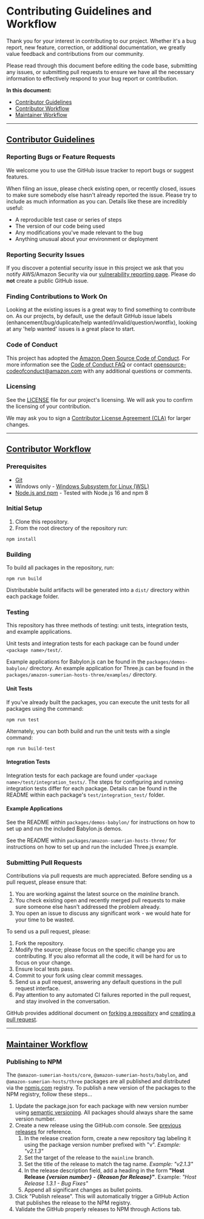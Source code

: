 # Contributing Guidelines and Workflow

Thank you for your interest in contributing to our project. Whether it's a bug report, new feature, correction, or additional documentation, we greatly value feedback and contributions from our community.

Please read through this document before editing the code base, submitting any issues, or submitting pull requests to ensure we have all the necessary information to effectively respond to your bug report or contribution.

**In this document:**

- [Contributor Guidelines](#contributor-guidelines)
- [Contributor Workflow](#contributor-workflow)
- [Maintainer Workflow](#maintainer-workflow)

---

## [Contributor Guidelines](#contributor-guidelines)

### Reporting Bugs or Feature Requests

We welcome you to use the GitHub issue tracker to report bugs or suggest features.

When filing an issue, please check existing open, or recently closed, issues to make sure somebody else hasn't already reported the issue. Please try to include as much information as you can. Details like these are incredibly useful:

* A reproducible test case or series of steps
* The version of our code being used
* Any modifications you've made relevant to the bug
* Anything unusual about your environment or deployment

### Reporting Security Issues

If you discover a potential security issue in this project we ask that you notify AWS/Amazon Security via our [vulnerability reporting page](http://aws.amazon.com/security/vulnerability-reporting/). Please do **not** create a public GitHub issue.


### Finding Contributions to Work On

Looking at the existing issues is a great way to find something to contribute on. As our projects, by default, use the default GitHub issue labels (enhancement/bug/duplicate/help wanted/invalid/question/wontfix), looking at any 'help wanted' issues is a great place to start.


### Code of Conduct

This project has adopted the [Amazon Open Source Code of Conduct](https://aws.github.io/code-of-conduct). For more information see the [Code of Conduct FAQ](https://aws.github.io/code-of-conduct-faq) or contact opensource-codeofconduct@amazon.com with any additional questions or comments.


### Licensing

See the [LICENSE](LICENSE) file for our project's licensing. We will ask you to confirm the licensing of your contribution.

We may ask you to sign a [Contributor License Agreement (CLA)](http://en.wikipedia.org/wiki/Contributor_License_Agreement) for larger changes.

---

## [Contributor Workflow](#contributor-workflow)

### Prerequisites

- [Git](https://git-scm.com/book/en/v2/Getting-Started-Installing-Git)
- Windows only - [Windows Subsystem for Linux (WSL)](https://docs.microsoft.com/en-us/windows/wsl/install-win10)
- [Node.js and npm](https://docs.npmjs.com/downloading-and-installing-node-js-and-npm) - Tested with Node.js 16 and npm 8

### Initial Setup

1. Clone this repository.
2. From the root directory of the repository run:
```
npm install
```

### Building

To build all packages in the repository, run:
```
npm run build
```
Distributable build artifacts will be generated into a `dist/` directory within each package folder.

### Testing

This repository has three methods of testing: unit tests, integration tests, and example applications. 

Unit tests and integration tests for each package can be found under `<package name>/test/`. 

Example applications for Babylon.js can be found in the `packages/demos-babylon/` directory. An example application for Three.js can be found in the `packages/amazon-sumerian-hosts-three/examples/` directory.

#### Unit Tests

If you've already built the packages, you can execute the unit tests for all packages using the command:
```
npm run test
```

Alternately, you can both build and run the unit tests with a single command:
```
npm run build-test
```

#### Integration Tests

Integration tests for each package are found under `<package name>/test/integration_tests/`. The steps for configuring and running integration tests differ for each package. Details can be found in the README within each package's `test/integration_test/` folder.
#### Example Applications

See the README within `packages/demos-babylon/` for instructions on how to set up and run the included Babylon.js demos.

See the README within `packages/amazon-sumerian-hosts-three/` for instructions on how to set up and run the included Three.js example.

### Submitting Pull Requests

Contributions via pull requests are much appreciated. Before sending us a pull request, please ensure that:

1. You are working against the latest source on the *mainline* branch.
2. You check existing open and recently merged pull requests to make sure someone else hasn't addressed the problem already.
3. You open an issue to discuss any significant work - we would hate for your time to be wasted.

To send us a pull request, please:

1. Fork the repository.
2. Modify the source; please focus on the specific change you are contributing. If you also reformat all the code, it will be hard for us to focus on your change.
3. Ensure local tests pass.
4. Commit to your fork using clear commit messages.
5. Send us a pull request, answering any default questions in the pull request interface.
6. Pay attention to any automated CI failures reported in the pull request, and stay involved in the conversation.

GitHub provides additional document on [forking a repository](https://help.github.com/articles/fork-a-repo/) and [creating a pull request](https://help.github.com/articles/creating-a-pull-request/).

---

## [Maintainer Workflow](#maintainer-workflow)

### Publishing to NPM

The `@amazon-sumerian-hosts/core`, `@amazon-sumerian-hosts/babylon`, and `@amazon-sumerian-hosts/three` packages are all published and distributed via the [npmjs.com](https://www.npmjs.com/) registry. To publish a new version of the packages to the NPM registry, follow these steps...

1. Update the package.json for each package with new version number using [semantic versioning](https://semver.org/). All packages should always share the same version number.
2. Create a new release using the GitHub.com console. See [previous releases](https://github.com/aws-samples/amazon-sumerian-hosts/releases) for reference.
	1. In the release creation form, create a new repository tag labeling it using the package version number prefixed with "v". *Example: "v2.1.3"*
	2. Set the target of the release to the `mainline` branch.
	3. Set the title of the release to match the tag name. *Example: "v2.1.3"*
	4. In the release description field, add a heading in the form **"Host Release *{version number}* - *{Reason for Release}*"**. Example: *"Host Release 1.3.1 - Bug Fixes"*
	5. Append all significant changes as bullet points.
1. Click "Publish release". This will automatically trigger a GitHub Action that publishes the release to the NPM registry.
2. Validate the GitHub properly releases to NPM through Actions tab.